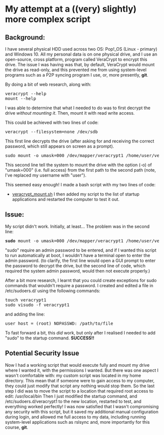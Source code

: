 # My attempt at a ((very) slightly) more complex script

## Background:

I have several physical HDD used across two OS: Pop!_OS (Linux - primary) and Windows 10. All my personal data is on one physical drive, and I use an open-source, cross platform, program called VeraCrypt to encrypt this drive. The issue I was having was that, by default, VeraCrypt would mount the drive as read-only, and this prevented me from using system-level programs such as a P2P syncing program I use, or, more presently, <b>git</b>.

By doing a bit of web research, along with:
<pre>
veracrypt --help
mount --help
</pre>
I was able to determine that what I needed to do was to first decrypt the drive <i>without mounting it</i>. Then, mount it with read write access.

This could be achieved with two lines of code:

<pre>
veracrypt --filesystem=none /dev/sdb
</pre>
This first line decrypts the drive (after asking for and receiving the correct password, which still appears on screen as a prompt).
<pre>
sudo mount -o umask=000 /dev/mapper/veracrypt1 /home/user/veracrypt1
</pre>
This second line tell the system to mount the drive with the option (-o) of "umask=000" (i.e. full access) from the first path to the second path (note, I've replaced my username with "user").

This seemed easy enough! I made a bash script with my two lines of code:
* [veracrypt_mount.sh](#veracrypt_mount.sh)
I then added my script to the list of startup applications and restarted the computer to test it out.

## Issue:
My script didn't work. Initially, at least...
The problem was in the second line:
<pre>
<b>sudo</b> mount -o umask=000 /dev/mapper/veracrypt1 /home/user/veracrypt1
</pre>
"sudo" require an admin password to be entered, and if I wanted this script to run automatically at boot, I wouldn't have a terminal open to enter the admin password.
(to clarify, the first line would open a GUI prompt to enter the password to decrypt the drive, but the second line of code, which required the system admin password, would then not execute properly.)

After a bit more research, I learnt that you could create exceptions for sudo commands that wouldn't require a password.
I created and edited a file in /etc/sudoers.d/ using the following commands:
<pre>
touch veracrypt1
sudo visudo -f veracrypt1
</pre>
and adding the line:
<pre>
user host = (root) NOPASSWD: /path/to/file
</pre>

To fast forward a bit, this <i>did</i> work, but only after I realised I needed to add "sudo" to the startup command.
<b>SUCCESS!!</b>

## Potential Security Issue
Now I had a working script that would execute fully and mount my drive where I wanted it, with the permissions I wanted. But there was one aspect I wasn't comfortable with: my custom script was located in my home directory. This mean that if someone were to gain access to my computer, they could just modify that script any nothing would stop them.
So the last step I did was to move the script to a location that required root access to edit: /usr/local/bin
Then I just modified the startup command, and /etc/sudoers.d/veracrypt1 to the new location, restarted to test, and everything worked perfectly!
I was now satisfied that I wasn't compromising any security with this script, but it saved my additional manual configuration during login, and allowed me full access to my data, including running system-level applications such as rslsync and, more importantly for this course, <b>git</b>.
